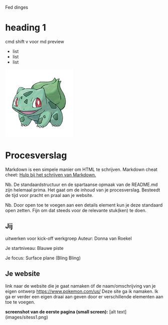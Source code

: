 Fed dinges
# heading 1

cmd shift v voor md preview

* list
* list
* list

![alt text](images/bulbasaur.png)

# **Procesverslag**


Markdown is een simpele manier om HTML te schrijven.
Markdown cheat cheet: [Hulp bij het schrijven van Markdown.](https://github.com/adam-p/markdown-here/wiki/Markdown-Cheatsheet#links)

Nb. De standaardstructuur en de spartaanse opmaak van de README.md zijn helemaal prima. Het gaat om de inhoud van je procesverslag. Besteedt de tijd voor pracht en praal aan je website.

Nb. Door open toe te voegen aan een details element kun je deze standaard open zetten. Fijn om dat steeds voor de relevante stuk(ken) te doen.

## **Jij**

uitwerken voor kick-off werkgroep
Auteur:
Donna van Roekel

Je startniveau:
Blauwe piste

Je focus:
Surface plane (Bling Bling)

## **Je website**

link naar de website die je gaat namaken óf de naam/omschrijving van je eigen ontwerp https://www.pokemon.com/us/ Deze site ga ik namaken. Ik ga er verder een eigen draai aan geven door er verschillende elementen aan toe te voegen.

**screenshot van de eerste pagina (small screen):** 
[alt text] (images/sitess1.png)